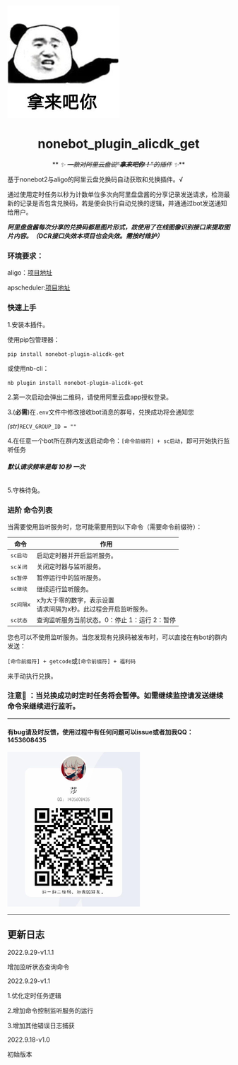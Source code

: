 ![](.README_images/d1527335.png)

<div align="center">

# nonebot_plugin_alicdk_get

** _✨ ~~一款对阿里云盘说“**拿来吧你！**”的插件~~ ✨_**

</div>

基于nonebot2与aligo的阿里云盘兑换码自动获取和兑换插件。√

通过使用定时任务以秒为计数单位多次向阿里盘盘酱的分享记录发送请求，检测最新的记录是否包含兑换码，若是便会执行自动兑换的逻辑，并通通过bot发送通知给用户。

***阿里盘盘酱每次分享的兑换码都是图片形式，故使用了在线图像识别接口来提取图片内容。（OCR接口失效本项目也会失效。需按时维护）***

### **环境要求：**

aligo：[项目地址](https://github.com/foyoux/aligo)

apscheduler:[项目地址](https://github.com/nonebot/plugin-apscheduler)

### **快速上手**

1.安装本插件。

使用pip包管理器：

`pip install nonebot-plugin-alicdk-get`

或使用nb-cli：

`nb plugin install nonebot-plugin-alicdk-get`

2.第一次启动会弹出二维码，请使用阿里云盘app授权登录。

3.(**必需**)在`.env`文件中修改接收bot消息的群号，兑换成功将会通知您

*(str)*`RECV_GROUP_ID = ""`

4.在任意一个bot所在群内发送启动命令：`[命令前缀符] + sc启动`，即可开始执行监听任务

###### **默认请求频率是每 10秒 一次**

5.守株待兔。

### **进阶 命令列表**

当需要使用监听服务时，您可能需要用到以下命令（需要命令前缀符）：


| 命令      | 作用                                                                 |
| ----------- | ---------------------------------------------------------------------- |
| `sc启动`  | 启动定时器并开启监听服务。                                           |
| `sc关闭`  | 关闭定时器与监听服务。                                               |
| `sc暂停`  | 暂停运行中的监听服务。                                               |
| `sc继续`  | 继续运行监听服务。                                                   |
| `sc间隔x` | x为大于零的数字，表示设置<br />请求间隔为x秒。此过程会开启监听服务。 |
| `sc状态`  | 查询监听服务当前状态。0：停止 1：运行 2：暂停                       |

您也可以不使用监听服务。当您发现有兑换码被发布时，可以直接在有bot的群内发送：

`[命令前缀符] + getcode`或`[命令前缀符] + 福利码`

来手动执行兑换。

### 注意👀️ ：当兑换成功时定时任务将会暂停。如需继续监控请发送继续命令来继续进行监听。

---

#### 有bug请及时反馈，使用过程中有任何问题可以issue或者加我**QQ：1453608435**

![](.README_images/17623ac4.png)

---

## 更新日志

2022.9.29-v1.1.1

增加监听状态查询命令

2022.9.29-v1.1

1.优化定时任务逻辑

2.增加命令控制监听服务的运行

3.增加其他错误日志捕获

2022.9.18-v1.0

初始版本
